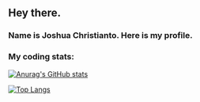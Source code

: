 ## Hey there. 
### Name is Joshua Christianto. Here is my profile.
### My coding stats:

[![Anurag's GitHub stats](https://github-readme-stats.vercel.app/api?username=mrJackie7&count_private=true)](https://github.com/anuraghazra/github-readme-stats)

[![Top Langs](https://github-readme-stats.vercel.app/api/top-langs/?username=mrJackie7&count_private=true)](https://github.com/anuraghazra/github-readme-stats)


<!--
**mrJackie7/mrJackie7** is a ✨ _special_ ✨ repository because its `README.md` (this file) appears on your GitHub profile.

Here are some ideas to get you started:

- 🔭 I’m currently working on ...
- 🌱 I’m currently learning ...
- 👯 I’m looking to collaborate on ...
- 🤔 I’m looking for help with ...
- 💬 Ask me about ...
- 📫 How to reach me: ...
- 😄 Pronouns: ...
- ⚡ Fun fact: ...
-->